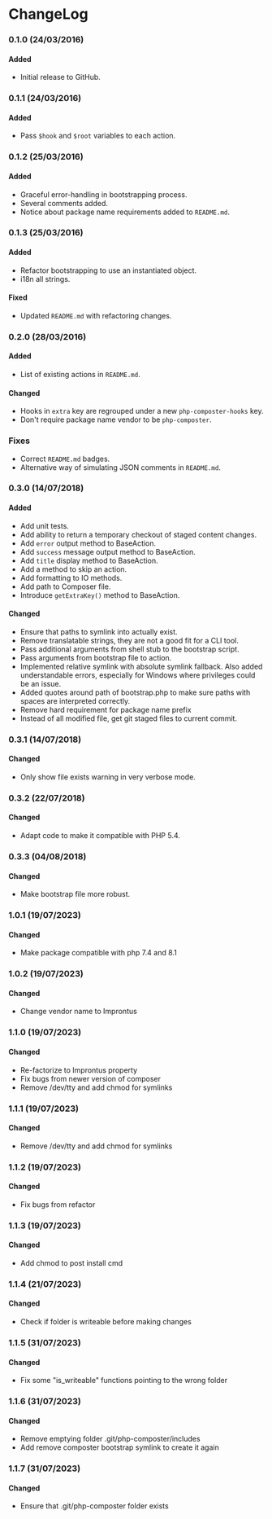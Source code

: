 # ChangeLog

### 0.1.0 (24/03/2016)
#### Added
- Initial release to GitHub.

### 0.1.1 (24/03/2016)
#### Added
- Pass `$hook` and `$root` variables to each action.

### 0.1.2 (25/03/2016)
#### Added
- Graceful error-handling in bootstrapping process.
- Several comments added.
- Notice about package name requirements added to `README.md`.

### 0.1.3 (25/03/2016)
#### Added
- Refactor bootstrapping to use an instantiated object.
- i18n all strings.

#### Fixed
- Updated `README.md` with refactoring changes.

### 0.2.0 (28/03/2016)
#### Added
- List of existing actions in `README.md`.

#### Changed
- Hooks in `extra` key are regrouped under a new `php-composter-hooks` key.
- Don't require package name vendor to be `php-composter`.

### Fixes
- Correct `README.md` badges.
- Alternative way of simulating JSON comments in `README.md`.

### 0.3.0 (14/07/2018)
#### Added
- Add unit tests.
- Add ability to return a temporary checkout of staged content changes.
- Add `error` output method to BaseAction.
- Add `success` message output method to BaseAction.
- Add `title` display method to BaseAction.
- Add a method to skip an action.
- Add formatting to IO methods.
- Add path to Composer file.
- Introduce `getExtraKey()` method to BaseAction.

#### Changed
- Ensure that paths to symlink into actually exist.
- Remove translatable strings, they are not a good fit for a CLI tool.
- Pass additional arguments from shell stub to the bootstrap script.
- Pass arguments from bootstrap file to action.
- Implemented relative symlink with absolute symlink fallback. Also added understandable errors, especially for Windows where privileges could be an issue.
- Added quotes around path of bootstrap.php to make sure paths with spaces are interpreted correctly.
- Remove hard requirement for package name prefix
- Instead of all modified file, get git staged files to current commit.

### 0.3.1 (14/07/2018)
#### Changed
- Only show file exists warning in very verbose mode.

### 0.3.2 (22/07/2018)
#### Changed
- Adapt code to make it compatible with PHP 5.4.

### 0.3.3 (04/08/2018)
#### Changed
- Make bootstrap file more robust.

### 1.0.1 (19/07/2023)
#### Changed
- Make package compatible with php 7.4 and 8.1

### 1.0.2 (19/07/2023)
#### Changed
- Change vendor name to Improntus

### 1.1.0 (19/07/2023)
#### Changed
- Re-factorize to Improntus property
- Fix bugs from newer version of composer
- Remove /dev/tty and add chmod for symlinks

### 1.1.1 (19/07/2023)
#### Changed
- Remove /dev/tty and add chmod for symlinks

### 1.1.2 (19/07/2023)
#### Changed
- Fix bugs from refactor

### 1.1.3 (19/07/2023)
#### Changed
- Add chmod to post install cmd

### 1.1.4 (21/07/2023)
#### Changed
- Check if folder is writeable before making changes

### 1.1.5 (31/07/2023)
#### Changed
- Fix some "is_writeable" functions pointing to the wrong folder

### 1.1.6 (31/07/2023)
#### Changed
- Remove emptying folder .git/php-composter/includes
- Add remove composter bootstrap symlink to create it again

### 1.1.7 (31/07/2023)
#### Changed
- Ensure that .git/php-composter folder exists
